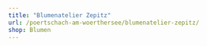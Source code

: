 ```yaml
---
title: "Blumenatelier Zepitz"
url: /poertschach-am-woerthersee/blumenatelier-zepitz/
shop: Blumen
---
```

